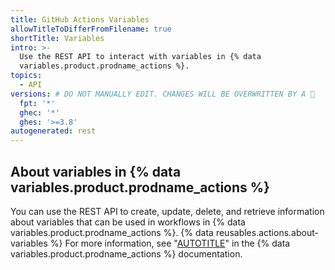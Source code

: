```yaml
---
title: GitHub Actions Variables
allowTitleToDifferFromFilename: true
shortTitle: Variables
intro: >-
  Use the REST API to interact with variables in {% data
  variables.product.prodname_actions %}.
topics:
  - API
versions: # DO NOT MANUALLY EDIT. CHANGES WILL BE OVERWRITTEN BY A 🤖
  fpt: '*'
  ghec: '*'
  ghes: '>=3.8'
autogenerated: rest
---
```


## About variables in {% data variables.product.prodname_actions %}

You can use the REST API to create, update, delete, and retrieve information about variables that can be used in workflows in {% data variables.product.prodname_actions %}. {% data reusables.actions.about-variables %} For more information, see "[AUTOTITLE](/actions/learn-github-actions/variables)" in the {% data variables.product.prodname_actions %} documentation.

<!-- Content after this section is automatically generated -->
